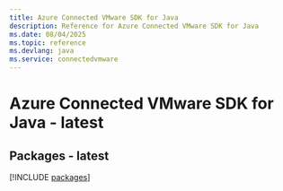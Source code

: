 ```yaml
---
title: Azure Connected VMware SDK for Java
description: Reference for Azure Connected VMware SDK for Java
ms.date: 08/04/2025
ms.topic: reference
ms.devlang: java
ms.service: connectedvmware
---
```

# Azure Connected VMware SDK for Java - latest
## Packages - latest
[!INCLUDE [packages](connected-vmware-index.md)]